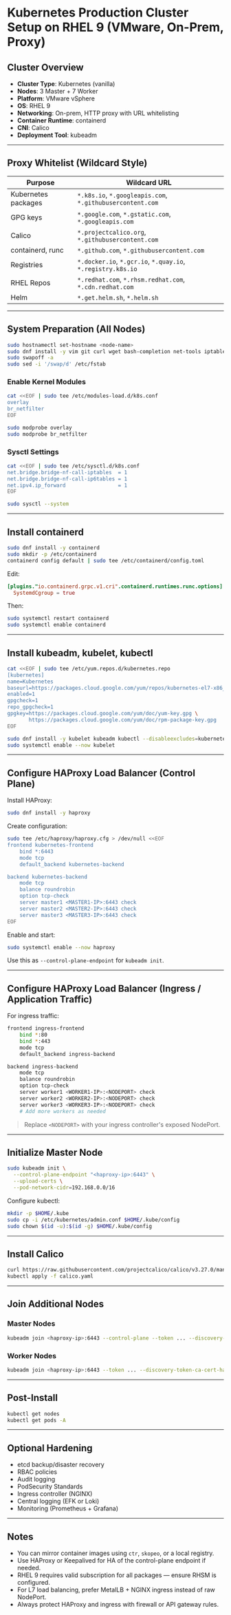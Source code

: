 # Kubernetes Production Cluster Setup on RHEL 9 (VMware, On-Prem, Proxy)

## Cluster Overview

- **Cluster Type**: Kubernetes (vanilla)
- **Nodes**: 3 Master + 7 Worker
- **Platform**: VMware vSphere
- **OS**: RHEL 9
- **Networking**: On-prem, HTTP proxy with URL whitelisting
- **Container Runtime**: containerd
- **CNI**: Calico
- **Deployment Tool**: kubeadm

---

## Proxy Whitelist (Wildcard Style)

| Purpose             | Wildcard URL                                                |
| ------------------- | ----------------------------------------------------------- |
| Kubernetes packages | `*.k8s.io`, `*.googleapis.com`, `*.githubusercontent.com`   |
| GPG keys            | `*.google.com`, `*.gstatic.com`, `*.googleapis.com`         |
| Calico              | `*.projectcalico.org`, `*.githubusercontent.com`            |
| containerd, runc    | `*.github.com`, `*.githubusercontent.com`                   |
| Registries          | `*.docker.io`, `*.gcr.io`, `*.quay.io`, `*.registry.k8s.io` |
| RHEL Repos          | `*.redhat.com`, `*.rhsm.redhat.com`, `*.cdn.redhat.com`     |
| Helm                | `*.get.helm.sh`, `*.helm.sh`                                |

---

## System Preparation (All Nodes)

```bash
sudo hostnamectl set-hostname <node-name>
sudo dnf install -y vim git curl wget bash-completion net-tools iptables iproute
sudo swapoff -a
sudo sed -i '/swap/d' /etc/fstab
```

### Enable Kernel Modules

```bash
cat <<EOF | sudo tee /etc/modules-load.d/k8s.conf
overlay
br_netfilter
EOF

sudo modprobe overlay
sudo modprobe br_netfilter
```

### Sysctl Settings

```bash
cat <<EOF | sudo tee /etc/sysctl.d/k8s.conf
net.bridge.bridge-nf-call-iptables  = 1
net.bridge.bridge-nf-call-ip6tables = 1
net.ipv4.ip_forward                 = 1
EOF

sudo sysctl --system
```

---

## Install containerd

```bash
sudo dnf install -y containerd
sudo mkdir -p /etc/containerd
containerd config default | sudo tee /etc/containerd/config.toml
```

Edit:

```toml
[plugins."io.containerd.grpc.v1.cri".containerd.runtimes.runc.options]
  SystemdCgroup = true
```

Then:

```bash
sudo systemctl restart containerd
sudo systemctl enable containerd
```

---

## Install kubeadm, kubelet, kubectl

```bash
cat <<EOF | sudo tee /etc/yum.repos.d/kubernetes.repo
[kubernetes]
name=Kubernetes
baseurl=https://packages.cloud.google.com/yum/repos/kubernetes-el7-x86_64
enabled=1
gpgcheck=1
repo_gpgcheck=1
gpgkey=https://packages.cloud.google.com/yum/doc/yum-key.gpg \
       https://packages.cloud.google.com/yum/doc/rpm-package-key.gpg
EOF

sudo dnf install -y kubelet kubeadm kubectl --disableexcludes=kubernetes
sudo systemctl enable --now kubelet
```

---

## Configure HAProxy Load Balancer (Control Plane)

Install HAProxy:

```bash
sudo dnf install -y haproxy
```

Create configuration:

```bash
sudo tee /etc/haproxy/haproxy.cfg > /dev/null <<EOF
frontend kubernetes-frontend
    bind *:6443
    mode tcp
    default_backend kubernetes-backend

backend kubernetes-backend
    mode tcp
    balance roundrobin
    option tcp-check
    server master1 <MASTER1-IP>:6443 check
    server master2 <MASTER2-IP>:6443 check
    server master3 <MASTER3-IP>:6443 check
EOF
```

Enable and start:

```bash
sudo systemctl enable --now haproxy
```

Use this as `--control-plane-endpoint` for `kubeadm init`.

---

## Configure HAProxy Load Balancer (Ingress / Application Traffic)

For ingress traffic:

```bash
frontend ingress-frontend
    bind *:80
    bind *:443
    mode tcp
    default_backend ingress-backend

backend ingress-backend
    mode tcp
    balance roundrobin
    option tcp-check
    server worker1 <WORKER1-IP>:<NODEPORT> check
    server worker2 <WORKER2-IP>:<NODEPORT> check
    server worker3 <WORKER3-IP>:<NODEPORT> check
    # Add more workers as needed
```

> Replace `<NODEPORT>` with your ingress controller's exposed NodePort.

---

## Initialize Master Node

```bash
sudo kubeadm init \
  --control-plane-endpoint "<haproxy-ip>:6443" \
  --upload-certs \
  --pod-network-cidr=192.168.0.0/16
```

Configure kubectl:

```bash
mkdir -p $HOME/.kube
sudo cp -i /etc/kubernetes/admin.conf $HOME/.kube/config
sudo chown $(id -u):$(id -g) $HOME/.kube/config
```

---

## Install Calico

```bash
curl https://raw.githubusercontent.com/projectcalico/calico/v3.27.0/manifests/calico.yaml -O
kubectl apply -f calico.yaml
```

---

## Join Additional Nodes

### Master Nodes

```bash
kubeadm join <haproxy-ip>:6443 --control-plane --token ... --discovery-token-ca-cert-hash sha256:...
```

### Worker Nodes

```bash
kubeadm join <haproxy-ip>:6443 --token ... --discovery-token-ca-cert-hash sha256:...
```

---

## Post-Install

```bash
kubectl get nodes
kubectl get pods -A
```

---

## Optional Hardening

- etcd backup/disaster recovery
- RBAC policies
- Audit logging
- PodSecurity Standards
- Ingress controller (NGINX)
- Central logging (EFK or Loki)
- Monitoring (Prometheus + Grafana)

---

## Notes

- You can mirror container images using `ctr`, `skopeo`, or a local registry.
- Use HAProxy or Keepalived for HA of the control-plane endpoint if needed.
- RHEL 9 requires valid subscription for all packages — ensure RHSM is configured.
- For L7 load balancing, prefer MetalLB + NGINX ingress instead of raw NodePort.
- Always protect HAProxy and ingress with firewall or API gateway rules.
